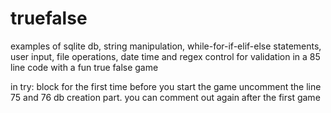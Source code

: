 # truefalse
examples of sqlite db, string manipulation, while-for-if-elif-else statements, user input, file operations, date time and regex control for validation 
in a 85 line code with a fun true false game

in try: block 
for the first time before you start the game uncomment the line 75 and 76 db creation part. you can comment out again after the first game
